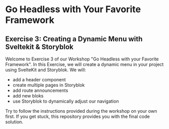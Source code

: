 # Go Headless with Your Favorite Framework

## Exercise 3: Creating a Dynamic Menu with Sveltekit & Storyblok

Welcome to Exercise 3 of our Workshop "Go Headless with your Favorite Framework". In this Exercise, we will create a dynamic menu in your project using SvelteKit and Storyblok. We will:

- add a header component
- create multiple pages in Storyblok
- add route announcements
- add new bloks
- use Storyblok to dynamically adjust our navigation

Try to follow the instructions provided during the workshop on your own first. If you get stuck, this repository provides you with the final code solution.
